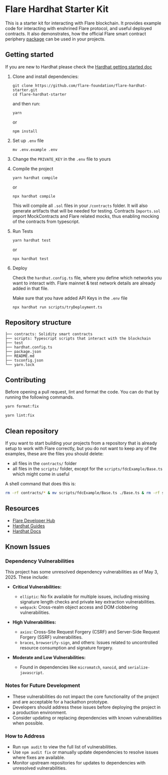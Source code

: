 # Flare Hardhat Starter Kit

This is a starter kit for interacting with Flare blockchain.
It provides example code for interacting with enshrined Flare protocol, and useful deployed contracts.
It also demonstrates, how the official Flare smart contract periphery [package](https://www.npmjs.com/package/@flarenetwork/flare-periphery-contracts) can be used in your projects.

## Getting started

If you are new to Hardhat please check the [Hardhat getting started doc](https://hardhat.org/hardhat-runner/docs/getting-started#overview)

1. Clone and install dependencies:

   ```console
   git clone https://github.com/flare-foundation/flare-hardhat-starter.git
   cd flare-hardhat-starter
   ```

   and then run:

   ```console
   yarn
   ```

   or

   ```console
   npm install
   ```

2. Set up `.env` file

   ```console
   mv .env.example .env
   ```

3. Change the `PRIVATE_KEY` in the `.env` file to yours

4. Compile the project

   ```console
   yarn hardhat compile
   ```

   or

   ```console
   npx hardhat compile
   ```

   This will compile all `.sol` files in your `/contracts` folder.
   It will also generate artifacts that will be needed for testing.
   Contracts `Imports.sol` import MockContracts and Flare related mocks, thus enabling mocking of the contracts from typescript.

5. Run Tests

   ```console
   yarn hardhat test
   ```

   or

   ```console
   npx hardhat test
   ```

6. Deploy

   Check the `hardhat.config.ts` file, where you define which networks you want to interact with.
   Flare mainnet & test network details are already added in that file.

   Make sure that you have added API Keys in the `.env` file

   ```console
   npx hardhat run scripts/tryDeployment.ts
   ```

## Repository structure

```
├── contracts: Solidity smart contracts
├── scripts: Typescript scripts that interact with the blockchain
├── test
├── hardhat.config.ts
├── package.json
├── README.md
├── tsconfig.json
└── yarn.lock
```

## Contributing

Before opening a pull request, lint and format the code.
You can do that by running the following commands.

```sh
yarn format:fix
```

```sh
yarn lint:fix
```

## Clean repository

If you want to start building your projects from a repository that is already setup to work with Flare correctly, but you do not want to keep any of the examples, these are the files you should delete:

- all files in the `contracts/` folder
- all files in the `scripts/` folder, except for the `scripts/fdcExample/Base.ts` which might come in useful

A shell command that does this is:

```sh
rm -rf contracts/* & mv scripts/fdcExample/Base.ts ./Base.ts & rm -rf scripts/* & mv ./Base.ts scripts/Base.ts
```

## Resources

- [Flare Developer Hub](https://dev.flare.network/)
- [Hardhat Guides](https://dev.flare.network/fdc/guides/hardhat)
- [Hardhat Docs](https://hardhat.org/docs)

## Known Issues

### Dependency Vulnerabilities
This project has some unresolved dependency vulnerabilities as of May 3, 2025. These include:

- **Critical Vulnerabilities:**
  - `elliptic`: No fix available for multiple issues, including missing signature length checks and private key extraction vulnerabilities.
  - `webpack`: Cross-realm object access and DOM clobbering vulnerabilities.

- **High Vulnerabilities:**
  - `axios`: Cross-Site Request Forgery (CSRF) and Server-Side Request Forgery (SSRF) vulnerabilities.
  - `braces`, `browserify-sign`, and others: Issues related to uncontrolled resource consumption and signature forgery.

- **Moderate and Low Vulnerabilities:**
  - Found in dependencies like `micromatch`, `nanoid`, and `serialize-javascript`.

### Notes for Future Development
- These vulnerabilities do not impact the core functionality of the project and are acceptable for a hackathon prototype.
- Developers should address these issues before deploying the project in a production environment.
- Consider updating or replacing dependencies with known vulnerabilities when possible.

### How to Address
- Run `npm audit` to view the full list of vulnerabilities.
- Use `npm audit fix` or manually update dependencies to resolve issues where fixes are available.
- Monitor upstream repositories for updates to dependencies with unresolved vulnerabilities.
